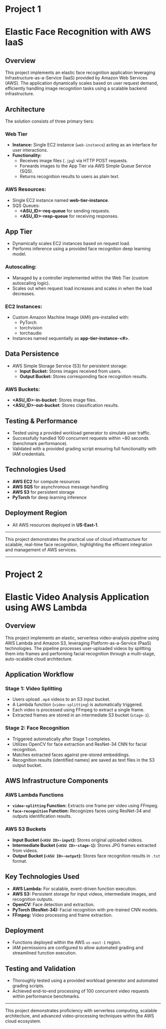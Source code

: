 # Project 1

# Elastic Face Recognition with AWS IaaS

## Overview
This project implements an elastic face recognition application leveraging Infrastructure-as-a-Service (IaaS) provided by Amazon Web Services (AWS). The application dynamically scales based on user request demand, efficiently handling image recognition tasks using a scalable backend infrastructure.

## Architecture
The solution consists of three primary tiers:

### Web Tier
- **Instance:** Single EC2 instance (`web-instance`) acting as an interface for user interactions.
- **Functionality:**
  - Receives image files (`.jpg`) via HTTP POST requests.
  - Forwards images to the App Tier via AWS Simple Queue Service (SQS).
  - Returns recognition results to users as plain text.

### AWS Resources:
- Single EC2 instance named **web-tier-instance**.
- SQS Queues:
  - **<ASU_ID>-req-queue** for sending requests.
  - **<ASU_ID>-resp-queue** for receiving responses.

## App Tier
- Dynamically scales EC2 instances based on request load.
- Performs inference using a provided face recognition deep learning model.

### Autoscaling:
- Managed by a controller implemented within the Web Tier (custom autoscaling logic).
- Scales out when request load increases and scales in when the load decreases.

### EC2 Instances:
- Custom Amazon Machine Image (AMI) pre-installed with:
  - PyTorch
  - torchvision
  - torchaudio
- Instances named sequentially as **app-tier-instance-<#>**.

## Data Persistence
- AWS Simple Storage Service (S3) for persistent storage:
  - **Input Bucket:** Stores images received from users.
  - **Output Bucket:** Stores corresponding face recognition results.

### AWS Buckets:
- **<ASU_ID>-in-bucket**: Stores image files.
- **<ASU_ID>-out-bucket**: Stores classification results.

## Testing & Performance
- Tested using a provided workload generator to simulate user traffic.
- Successfully handled 100 concurrent requests within ~80 seconds (benchmark performance).
- Validated with a provided grading script ensuring full functionality with IAM credentials.

## Technologies Used
- **AWS EC2** for compute resources
- **AWS SQS** for asynchronous message handling
- **AWS S3** for persistent storage
- **PyTorch** for deep learning inference

## Deployment Region
- All AWS resources deployed in **US-East-1**.

---

This project demonstrates the practical use of cloud infrastructure for scalable, real-time face recognition, highlighting the efficient integration and management of AWS services.


---

# Project 2

# Elastic Video Analysis Application using AWS Lambda

## Overview
This project implements an elastic, serverless video-analysis pipeline using AWS Lambda and Amazon S3, leveraging Platform-as-a-Service (PaaS) technologies. The pipeline processes user-uploaded videos by splitting them into frames and performing facial recognition through a multi-stage, auto-scalable cloud architecture.

## Application Workflow

### Stage 1: Video Splitting
- Users upload `.mp4` videos to an S3 input bucket.
- A Lambda function (`video-splitting`) is automatically triggered.
- Each video is processed using FFmpeg to extract a single frame.
- Extracted frames are stored in an intermediate S3 bucket (`stage-1`).

### Stage 2: Face Recognition
- Triggered automatically after Stage 1 completes.
- Utilizes OpenCV for face extraction and ResNet-34 CNN for facial recognition.
- Matches extracted faces against pre-stored embeddings.
- Recognition results (identified names) are saved as text files in the S3 output bucket.

## AWS Infrastructure Components

### AWS Lambda Functions
- **`video-splitting` Function:** Extracts one frame per video using FFmpeg.
- **`face-recognition` Function:** Recognizes faces using ResNet-34 and outputs identification results.

### AWS S3 Buckets
- **Input Bucket (`<ASU ID>-input`):** Stores original uploaded videos.
- **Intermediate Bucket (`<ASU ID>-stage-1`):** Stores JPG frames extracted from videos.
- **Output Bucket (`<ASU ID>-output`):** Stores face recognition results in `.txt` format.

## Key Technologies Used
- **AWS Lambda:** For scalable, event-driven function execution.
- **AWS S3:** Persistent storage for input videos, intermediate images, and recognition outputs.
- **OpenCV:** Face detection and extraction.
- **PyTorch (ResNet-34):** Facial recognition with pre-trained CNN models.
- **FFmpeg:** Video processing and frame extraction.

## Deployment
- Functions deployed within the AWS `us-east-1` region.
- IAM permissions are configured to allow automated grading and streamlined function execution.

## Testing and Validation
- Thoroughly tested using a provided workload generator and automated grading scripts.
- Achieved end-to-end processing of 100 concurrent video requests within performance benchmarks.

---

This project demonstrates proficiency with serverless computing, scalable architecture, and advanced video-processing techniques within the AWS cloud ecosystem.


